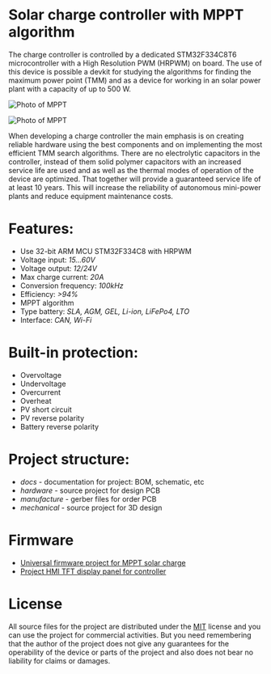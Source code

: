 # Solar charge controller with MPPT algorithm

The charge controller is controlled by a dedicated STM32F334C8T6 microcontroller with a High Resolution PWM (HRPWM) on board. The use of this device is possible a devkit for studying the algorithms for finding the maximum power point (TMM) and as a device for working in an solar power plant with a capacity of up to 500 W.

![Photo of MPPT](https://habrastorage.org/webt/yq/tc/fj/yqtcfjic5fkabvp-xis7-gtjlge.jpeg)

>

![Photo of MPPT](https://habrastorage.org/webt/du/by/js/dubyjsgjtipjnblorov5fmktdau.jpeg)

When developing a charge controller the main emphasis is on creating reliable hardware using the best components and on implementing the most efficient TMM search algorithms. There are no electrolytic capacitors in the controller, instead of them solid polymer capacitors with an increased service life are used and as well as the thermal modes of operation of the device are optimized. That together will provide a guaranteed service life of at least 10 years. This will increase the reliability of autonomous mini-power plants and reduce equipment maintenance costs.

# Features:

* Use 32-bit ARM MCU STM32F334C8 with HRPWM
* Voltage input: *15...60V*
* Voltage output: *12/24V*
* Max charge current: *20A*
* Conversion frequency: *100kHz*
* Efficiency: *>94%*
* MPPT algorithm
* Type battery: *SLA, AGM, GEL, Li-ion, LiFePo4, LTO*
* Interface: *CAN, Wi-Fi*

# Built-in protection:
* Overvoltage
* Undervoltage
* Overcurrent
* Overheat
* PV short circuit
* PV reverse polarity
* Battery reverse polarity

# Project structure:

* *docs* - documentation for project: ВОМ, schematic, etc
* *hardware* - source project for design PCB
* *manufacture* - gerber files for order PCB
* *mechanical* - source project for 3D design

# Firmware

* [Universal firmware project for MPPT solar charge](https://github.com/RedCommissary/mppt-charger-firmware)
* [Project HMI TFT display panel for controller](https://github.com/RedCommissary/display-tft-3.5)

# License

All source files for the project are distributed under the [MIT](./LICENSE "Text license") license and you can use the project for commercial activities. But you need remembering that the author of the project does not give any guarantees for the operability of the device or parts of the project and also does not bear no liability for claims or damages.
